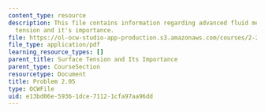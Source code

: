 ```yaml
---
content_type: resource
description: This file contains information regarding advanced fluid mechanics, surface
  tension and it's importance.
file: https://ol-ocw-studio-app-production.s3.amazonaws.com/courses/2-25-advanced-fluid-mechanics-fall-2013/e13bd06e59361dce71121cfa97aa96dd_MIT2_25F13_Problem2.05.pdf
file_type: application/pdf
learning_resource_types: []
parent_title: Surface Tension and Its Importance
parent_type: CourseSection
resourcetype: Document
title: Problem 2.05
type: OCWFile
uid: e13bd06e-5936-1dce-7112-1cfa97aa96dd
---
```

